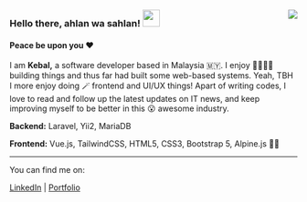 ### Hello there, ahlan wa sahlan! <img src="https://github.com/miqbalhakim/miqbalhakim/blob/master/wave.gif" width="30px"> <img align="right" src="https://visitor-badge.laobi.icu/badge?page_id=miqbalhakim.miqbalhakim">

#### Peace be upon you ❤️

I am **Kebal,** a software developer based in Malaysia 🇲🇾. I enjoy 🧶👨🏻‍💻 building things and thus far had built some web-based systems. Yeah, TBH I more enjoy doing 🪄 frontend and UI/UX things! Apart of writing codes, I love to read and follow up the latest updates on IT news, and keep improving myself to be better in this 😮 awesome industry. 


**Backend:** Laravel, Yii2, MariaDB

**Frontend:** Vue.js, TailwindCSS, HTML5, CSS3, Bootstrap 5, Alpine.js 💅🏻

<!-- **Just Learn the Basic:** Nuxt.js, Flutter 🙇🏻‍♂️ -->

<!-- Looking forward to deep learn in Flutter, and AWS 🤔 -->

___

You can find me on:

<a href="https://www.linkedin.com/in/miqbalhakim05">LinkedIn</a>&nbsp;|&nbsp;<a href="https://miqbalhakim.github.io">Portfolio</a>&nbsp;

<!-- <img src="https://github.com/FortAwesome/Font-Awesome/blob/6.x/svgs/brands/linkedin.svg" style="color:blue" width="32" height="32"> -->
